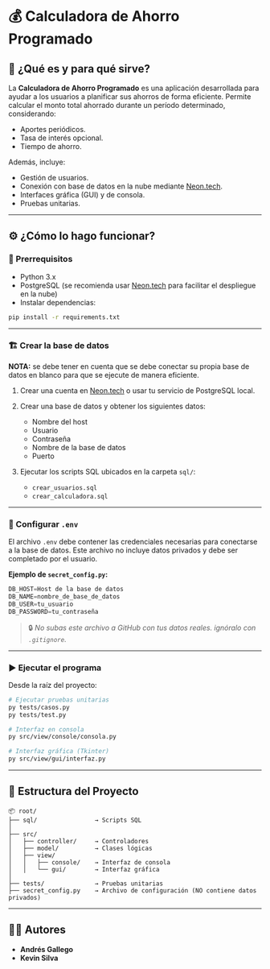 # 💰 Calculadora de Ahorro Programado

## 📌 ¿Qué es y para qué sirve?

La **Calculadora de Ahorro Programado** es una aplicación desarrollada para ayudar a los usuarios a planificar sus ahorros de forma eficiente. Permite calcular el monto total ahorrado durante un período determinado, considerando:

- Aportes periódicos.
- Tasa de interés opcional.
- Tiempo de ahorro.

Además, incluye:

- Gestión de usuarios.
- Conexión con base de datos en la nube mediante [Neon.tech](https://neon.tech).
- Interfaces gráfica (GUI) y de consola.
- Pruebas unitarias.

---

## ⚙️ ¿Cómo lo hago funcionar?

### 🧾 Prerrequisitos

- Python 3.x
- PostgreSQL (se recomienda usar [Neon.tech](https://neon.tech) para facilitar el despliegue en la nube)
- Instalar dependencias:

```bash
pip install -r requirements.txt
```

---

### 🏗️ Crear la base de datos

**NOTA:** se debe tener en cuenta que se debe conectar su propia base de datos en blanco para que se ejecute de manera eficiente.

1. Crear una cuenta en [Neon.tech](https://neon.tech) o usar tu servicio de PostgreSQL local.
2. Crear una base de datos y obtener los siguientes datos:
   - Nombre del host
   - Usuario
   - Contraseña
   - Nombre de la base de datos
   - Puerto

3. Ejecutar los scripts SQL ubicados en la carpeta `sql/`:
   - `crear_usuarios.sql`
   - `crear_calculadora.sql`
---

### 🔐 Configurar `.env`

El archivo `.env` debe contener las credenciales necesarias para conectarse a la base de datos. Este archivo no incluye datos privados y debe ser completado por el usuario.

**Ejemplo de `secret_config.py`:**

```python
DB_HOST=Host de la base de datos
DB_NAME=nombre_de_base_de_datos
DB_USER=tu_usuario
DB_PASSWORD=tu_contraseña
```

> 🔒 *No subas este archivo a GitHub con tus datos reales. ignóralo con `.gitignore`.*

---

### ▶️ Ejecutar el programa

Desde la raíz del proyecto:

```bash
# Ejecutar pruebas unitarias
py tests/casos.py
py tests/test.py

# Interfaz en consola
py src/view/console/consola.py

# Interfaz gráfica (Tkinter)
py src/view/gui/interfaz.py
```

---

## 🧠 Estructura del Proyecto

```
📦 root/
├── sql/                → Scripts SQL
│
├── src/
│   ├── controller/     → Controladores
│   ├── model/          → Clases lógicas
│   ├── view/
│   │   ├── console/    → Interfaz de consola
│   │   └── gui/        → Interfaz gráfica
│
├── tests/              → Pruebas unitarias
├── secret_config.py    → Archivo de configuración (NO contiene datos privados)
```

---

## 👨‍💻 Autores

- **Andrés Gallego**
- **Kevin Silva**


